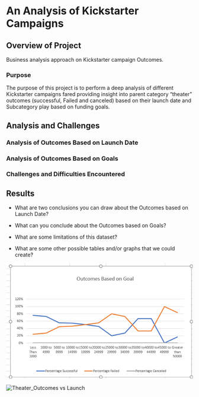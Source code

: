 # An Analysis of Kickstarter Campaigns

## Overview of Project
Business analysis approach on Kickstarter campaign Outcomes.

### Purpose
The purpose of this project is to perform a deep analysis of different Kickstarter campaigns fared providing insight into parent category “theater” outcomes (successful, Failed and canceled) based on their launch date and Subcategory play based on funding goals.

## Analysis and Challenges

### Analysis of Outcomes Based on Launch Date

### Analysis of Outcomes Based on Goals

### Challenges and Difficulties Encountered

## Results

- What are two conclusions you can draw about the Outcomes based on Launch Date?

- What can you conclude about the Outcomes based on Goals?

- What are some limitations of this dataset?

- What are some other possible tables and/or graphs that we could create?



![Outcomes vs Goals](https://github.com/assaci/kickstarter-analysis/blob/main/Outcomes_vs_Goals.png?raw=true)




![Theater_Outcomes vs Launch](https://github.com/assaci/kickstarter-analysis/blob/main/Theater_Outcomes_vs_Launch.png?raw=true)










